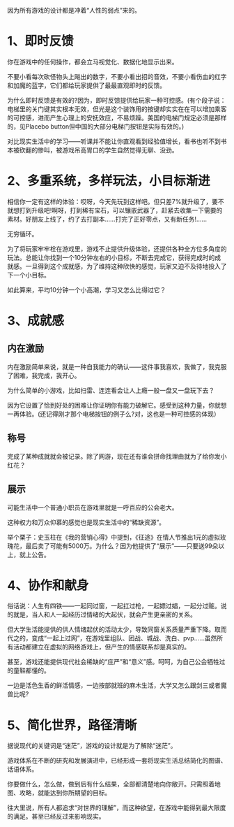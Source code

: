 因为所有游戏的设计都是冲着“人性的弱点”来的。

# 1、即时反馈
你在游戏中的任何操作，都会立马视觉化、数据化地显示出来。

不要小看每次砍怪物头上飚出的数字，不要小看出招的音效，不要小看伤血的红字和加魔的蓝字，它们都给玩家提供了最最直观即时的反馈。

为什么即时反馈是有效的?因为，即时反馈提供给玩家一种可控感。(有个段子说：电梯里的关门键其实根本无效，但光是这个装饰用的按键却实实在在可以增加乘客的可控感，进而产生心理上的安抚效应，不易烦躁。美国的电梯门规定必须是那样的，见Placebo button但中国的大部分电梯门按钮是实际有效的。)

对比现实生活中的学习——听课并不能让你直观看到经验值增长，看书也听不到书本被砍翻的惨叫，被游戏吊高胃口的学生自然觉得无聊、没劲。

# 2、多重系统，多样玩法，小目标渐进
相信你一定有这样的体验：哎呀，今天先玩到这样吧。但只差7%就升级了，要不就想打到升级吧!啊呀，打到稀有宝石，可以镶嵌武器了，赶紧去收集一下需要的素材。好朋友上线了，约了去打副本……打完了正好零点，又有新任务!……

无穷循环。

为了将玩家牢牢栓在游戏里，游戏不止提供升级体验，还提供各种全方位多角度的玩法。总能让你找到一个10分钟左右的小目标，不断去完成它，获得完成时的成就感。一旦得到这个成就感，为了维持这种欣快的感觉，玩家又迫不及待地投入了下一个小目标。

如此算来，平均10分钟一个小高潮，学习又怎么比得过它？

# 3、成就感
## 内在激励
内在激励简单来说，就是一种自我能力的确认——这件事我喜欢，我做了，我克服了困难，我完成，我开心。

为什么简单的小游戏，比如扫雷、连连看会让人上瘾一般一盘又一盘玩下去？

因为它设置了恰到好处的困难让你证明你有能力破解它。感受到这种力量，你就想一再体验。(还记得刚才那个电梯按钮的例子么?对，这也是一种可控感的体现）

## 称号
完成了某种成就就会被记录。除了网游，现在还有谁会拼命找理由就为了给你发小红花？

## 展示
可能生活中一个普通小职员在游戏里就是一呼百应的公会老大。

这种权力和万众仰慕的感觉也是现实生活中的“稀缺资源”。

举个栗子：史玉柱在《我的营销心得》中提到，《征途》在情人节推出1元的虚拟玫瑰花，最后卖了可能有5000万。为什么？因为他提供了“展示”——只要送99朵以上，就上公告。

# 4、协作和献身
俗话说：人生有四铁——一起同过窗，一起扛过枪，一起嫖过娼，一起分过赃。说的就是，当人和人一起经历过情绪的大起伏，就会产生更亲密的关系。

但大学生活能提供的供人情绪起伏的活动太少，导致同窗关系质量严重下降。取而代之的，变成“一起上过网”，在游戏里组队、团战、城战、洗白、pvp……虽然所有活动都建立在虚拟的网络游戏上，但产生的情感联系却是真实的。

甚至，游戏还能提供现代社会稀缺的“庄严”和“意义”感。呵呵，为自己公会牺牲过的童鞋都懂的。

一边是活色生香的鲜活情感，一边按部就班的麻木生活，大学又怎么跟剑三或者魔兽比呢?

# 5、简化世界，路径清晰
据说现代的关键词是“迷茫”，游戏的设计就是为了解除“迷茫”。

游戏体系在不断的研究和发展演进中，已经形成一套将现实生活总结简化的图谱、话语体系。

你要做什么，怎么做，做到后有什么结果，全部都清楚地向你敞开。只需照着地图、攻略，就能达到你所期望的目标。

往大里说，所有人都追求“对世界的理解”，而这种欲望，在游戏中能得到最大限度的满足。甚至已经反过来影响现实。
